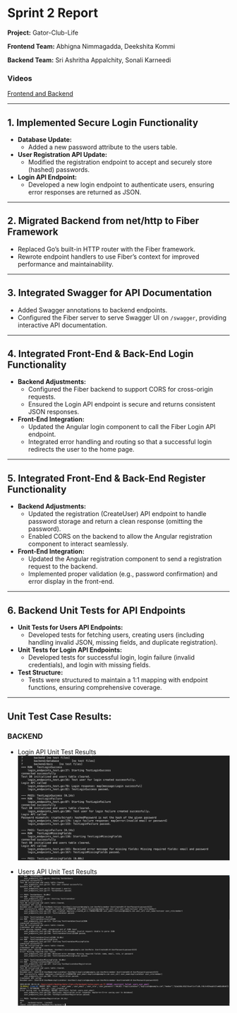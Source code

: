 # Sprint 2 Report

**Project:** Gator-Club-Life 

**Frontend Team:** Abhigna Nimmagadda, Deekshita Kommi

**Backend Team:** Sri Ashritha Appalchity, Sonali Karneedi

### Videos
[Frontend and Backend](https://drive.google.com/drive/folders/1kkT7gbNt4uXTScHYFuFIJxnzco7gSksB?usp=drive_link)

---

## 1. Implemented Secure Login Functionality

- **Database Update:**
  - Added a new password attribute to the users table.
- **User Registration API Update:**
  - Modified the registration endpoint to accept and securely store (hashed) passwords.
- **Login API Endpoint:**
  - Developed a new login endpoint to authenticate users, ensuring error responses are returned as JSON.

---

## 2. Migrated Backend from net/http to Fiber Framework

- Replaced Go’s built-in HTTP router with the Fiber framework.
- Rewrote endpoint handlers to use Fiber’s context for improved performance and maintainability.

---

## 3. Integrated Swagger for API Documentation

- Added Swagger annotations to backend endpoints.
- Configured the Fiber server to serve Swagger UI on `/swagger`, providing interactive API documentation.

---

## 4. Integrated Front-End & Back-End Login Functionality

- **Backend Adjustments:**
  - Configured the Fiber backend to support CORS for cross-origin requests.
  - Ensured the Login API endpoint is secure and returns consistent JSON responses.
- **Front-End Integration:**
  - Updated the Angular login component to call the Fiber Login API endpoint.
  - Integrated error handling and routing so that a successful login redirects the user to the home page.

---

## 5. Integrated Front-End & Back-End Register Functionality

- **Backend Adjustments:**
  - Updated the registration (CreateUser) API endpoint to handle password storage and return a clean response (omitting the password).
  - Enabled CORS on the backend to allow the Angular registration component to interact seamlessly.
- **Front-End Integration:**
  - Updated the Angular registration component to send a registration request to the backend.
  - Implemented proper validation (e.g., password confirmation) and error display in the front-end.

---

## 6. Backend Unit Tests for API Endpoints

- **Unit Tests for Users API Endpoints:**
  - Developed tests for fetching users, creating users (including handling invalid JSON, missing fields, and duplicate registration).
- **Unit Tests for Login API Endpoints:**
  - Developed tests for successful login, login failure (invalid credentials), and login with missing fields.
- **Test Structure:**
  - Tests were structured to maintain a 1:1 mapping with endpoint functions, ensuring comprehensive coverage.

---
## Unit Test Case Results:

### BACKEND
- Login API Unit Test Results
![Unit Tests for Login API](ResultScreenshots/LoginAPI_UnitTestResults.png)

- Users API Unit Test Results
![Unit Tests for Users API](ResultScreenshots/UsersAPI_UnitTestResults.png)
